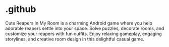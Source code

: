# .github
Cute Reapers in My Room is a charming Android game where you help adorable reapers settle into your space. Solve puzzles, decorate rooms, and customize your reapers with fun outfits. Enjoy relaxing gameplay, engaging storylines, and creative room design in this delightful casual game.
